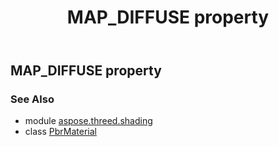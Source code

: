 ﻿---
title: MAP_DIFFUSE property
second_title: Aspose.3D for Python via .NET API References
description: 
type: docs
weight: 110
url: /python-net/aspose.threed.shading/pbrmaterial/map_diffuse/
is_root: false
---

## MAP_DIFFUSE property


### See Also
* module [aspose.threed.shading](../../)
* class [PbrMaterial](/3d/python-net/aspose.threed.shading/pbrmaterial)
